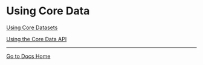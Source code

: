 # Using Core Data

<!--
```{toctree}
:maxdepth: 1

using-core-data/using-core-datasets.md
using-core-data/using-the-core-data-api.md
```
-->

[Using Core Datasets](./using-core-data/using-core-datasets.md)

[Using the Core Data API](./using-core-data/using-the-core-data-api.md)

<!-- TODO Describe the different types of core data: core datasets + core endpoints -->

<!-- TODO Refer to core dataset instructions "Using Core Datasets" -->

<!-- TODO Refer to core data endpoint instructions "Using the Core Data API" -->

---
[Go to Docs Home](https://github.com/iexcloud/docs/blob/main/README.md)